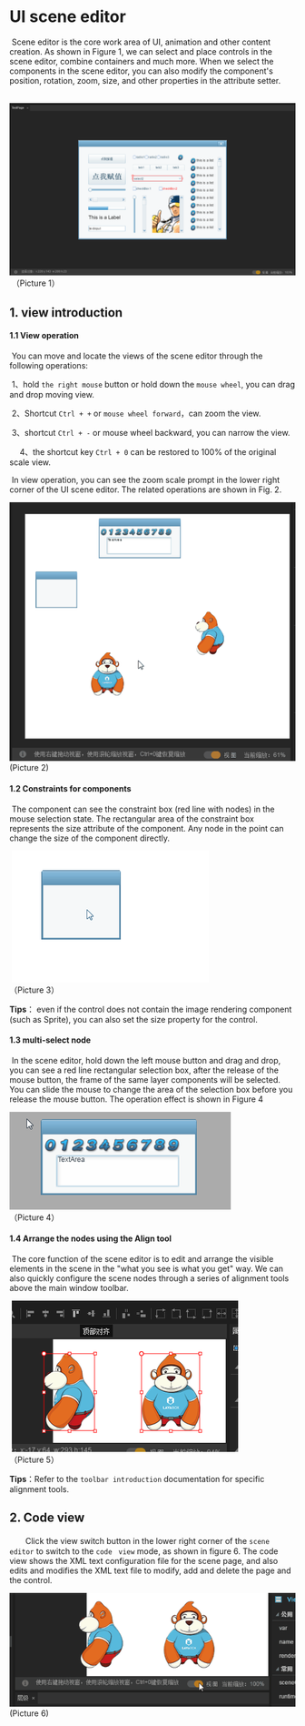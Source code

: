 # UI scene editor

​        Scene editor is the core work area of UI, animation and other content creation. As shown in Figure 1, we can select and place controls in the scene editor, combine containers and much more. When we select the components in the scene editor, you can also modify the component's position, rotation, zoom, size, and other properties in  the attribute setter.

​     	![图片1.png](img/1.png) <br />
​     	（Picture 1）



## 1. view introduction

#### 1.1 View operation

​        You can move and locate the views of the scene editor through the following operations:

​        1、hold `the right mouse`  button or hold down the `mouse wheel`, you can drag and drop moving view.

​         2、Shortcut `Ctrl + +`  or `mouse wheel forward`，can zoom the view.

​         3、shortcut `Ctrl + -` or mouse wheel backward, you can narrow the view.

　     4、the shortcut key `Ctrl + 0` can be restored to 100% of the original scale view.

​         In view operation, you can see the zoom scale  prompt in the lower right corner of the UI scene editor. The related operations are shown in Fig. 2.

![动图2](img/2.gif)  <br /> (Picture 2)



#### 1.2 Constraints for components

​        The component can see the constraint box (red line with nodes) in the mouse selection state. The rectangular area of the constraint box represents the size attribute of the component. Any node in the point can change the size of the component directly.

​         ![动图3](img/3.gif)<br/>（Picture 3） 

**Tips**： even if the control does not contain the image rendering component (such as Sprite), you can also set the size property for the control.



#### 1.3 multi-select node

​        In the scene editor, hold down the left mouse button and drag and drop, you can see a red line rectangular selection box, after the release of the mouse button, the frame of the same layer components will be selected. You can slide the mouse to change the area of the selection box before you release the mouse button. The operation effect is shown in Figure 4

![动图4](img/4.gif) <br /> （Picture 4）



#### 1.4  Arrange the nodes using the Align tool

​        The core function of the scene editor is to edit and arrange the visible elements in the scene in the  "what you see is what you get" way. We can also quickly configure the scene nodes through a series of alignment tools above the main window toolbar. 

​    ![图片5](img/5.png) <br>（Picture 5）

**Tips**：Refer to the `toolbar introduction` documentation for specific alignment tools.



## 2. Code view

　　Click the view switch button in the lower right corner of the `scene editor` to switch to the `code` ` view` mode, as shown in figure 6.  The code view shows the XML text configuration file for the scene page, and also edits and modifies the XML text file to modify, add and delete the page and the control.

![动图6](img/6.gif) <br /> (Picture 6)

